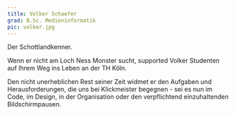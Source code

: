 ```yaml
---
title: Volker Schaefer
grad: B.Sc. Medieninformatik
pic: volker.jpg
---
```


Der Schottlandkenner.

Wenn er nicht am Loch Ness Monster sucht, supported Volker Studenten auf Ihrem Weg ins Leben an der TH Köln.

Den nicht unerheblichen Rest seiner Zeit widmet er den Aufgaben und Herausforderungen, die uns bei Klickmeister begegnen - sei es nun im Code, im Design, in der Organisation oder den verpflichtend einzuhaltenden Bildschirmpausen.
